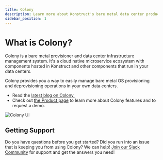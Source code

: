 ```yaml
---
title: Colony
description: Learn more about Konstruct's bare metal data center product
sidebar_position: 1
---
```


# What is Colony?

Colony is a bare metal provisioner and data center infrastructure management system. It's a cloud native microservice ecosystem with components hosted in Konstruct and other components that run in your data centers.

Colony provides you a way to easily manage bare metal OS provisioning and deprovisioning operations in your own data centers.

 - Read the [latest blog on Colony.](https://blog.konstruct.io/virtual-data-center/) 
 - Check out [the Product page](https://konstruct.io/colony) to learn more about Colony features and to request a demo. 

![Colony UI](../img/colony/colonylanding.png)

## Getting Support

Do you have questions before you get started? Did you run into an issue that is keeping you from using Colony? We can help! [Join our Slack Community](https://konstructio.slack.com/) for support and get the answers you need! 